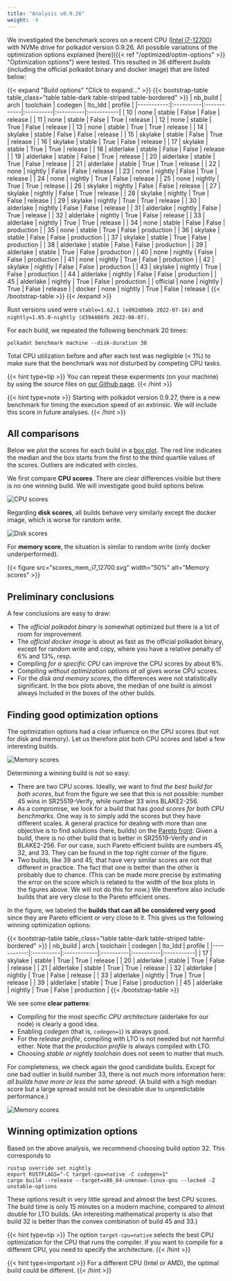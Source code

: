 ```yaml
---
title: "Analysis v0.9.26"
weight: -9
---
```


We investigated the benchmark scores on a recent CPU ([Intel i7-12700](https://cpu.userbenchmark.com/SpeedTest/1750830/12th-Gen-IntelR-CoreTM-i7-12700)) with NVMe drive for polkadot version 0.9.26. All possible variations of the optimization options explained [here]({{< ref "/optimized/optim-options" >}} "Optimization options") were tested. This resulted in 36 different *builds* (including the official polkadot binary and docker image) that are listed below:

{{< expand "Build options" "Click to expand..." >}}
{{< bootstrap-table table_class="table table-dark table-striped table-bordered" >}}
|   nb_build | arch      | toolchain   | codegen   | lto_ldd   | profile    |
|-----------:|:----------|:------------|:----------|:----------|:-----------|
|         10 | none      | stable      | False     | False     | release    |
|         11 | none      | stable      | False     | True      | release    |
|         12 | none      | stable      | True      | False     | release    |
|         13 | none      | stable      | True      | True      | release    |
|         14 | skylake   | stable      | False     | False     | release    |
|         15 | skylake   | stable      | False     | True      | release    |
|         16 | skylake   | stable      | True      | False     | release    |
|         17 | skylake   | stable      | True      | True      | release    |
|         18 | alderlake | stable      | False     | False     | release    |
|         19 | alderlake | stable      | False     | True      | release    |
|         20 | alderlake | stable      | True      | False     | release    |
|         21 | alderlake | stable      | True      | True      | release    |
|         22 | none      | nightly     | False     | False     | release    |
|         23 | none      | nightly     | False     | True      | release    |
|         24 | none      | nightly     | True      | False     | release    |
|         25 | none      | nightly     | True      | True      | release    |
|         26 | skylake   | nightly     | False     | False     | release    |
|         27 | skylake   | nightly     | False     | True      | release    |
|         28 | skylake   | nightly     | True      | False     | release    |
|         29 | skylake   | nightly     | True      | True      | release    |
|         30 | alderlake | nightly     | False     | False     | release    |
|         31 | alderlake | nightly     | False     | True      | release    |
|         32 | alderlake | nightly     | True      | False     | release    |
|         33 | alderlake | nightly     | True      | True      | release    |
|         34 | none      | stable      | False     | False     | production |
|         35 | none      | stable      | True      | False     | production |
|         36 | skylake   | stable      | False     | False     | production |
|         37 | skylake   | stable      | True      | False     | production |
|         38 | alderlake | stable      | False     | False     | production |
|         39 | alderlake | stable      | True      | False     | production |
|         40 | none      | nightly     | False     | False     | production |
|         41 | none      | nightly     | True      | False     | production |
|         42 | skylake   | nightly     | False     | False     | production |
|         43 | skylake   | nightly     | True      | False     | production |
|         44 | alderlake | nightly     | False     | False     | production |
|         45 | alderlake | nightly     | True      | False     | production |
|   official | none      | nightly     | True      | False     | release    |
|     docker | none      | nightly     | True      | False     | release    |
{{< /bootstrap-table >}}
{{< /expand >}}

Rust versions used were ``stable=1.62.1 (e092d0b6b 2022-07-16)`` and ``nightly=1.65.0-nightly (d394408fb 2022-08-07)``.

For each build, we repeated the following benchmark 20 times:
```Shell
polkadot benchmark machine --disk-duration 30
```
Total CPU utilization before and after each test was negligible (< 1%) to make sure that the benchmark was not disturbed by competing CPU tasks.

{{< hint type=tip >}}
You can repeat these experiments (on your machine) by using the source files on [our Github page](https://github.com/MathCryptoDoc/polkadot-optimized).
{{< /hint >}}

{{< hint type=note >}}
Starting with polkadot version 0.9.27, there is a new benchmark for timing the execution speed of an extrinsic. We will include this score in future analyses.
{{< /hint >}}

## All comparisons

Below we plot the scores for each build in a [box plot](https://en.wikipedia.org/wiki/Box_plot). The red line indicates the median and the box starts from the first to the third quartile values of the scores. Outliers are indicated with circles.

We first compare **CPU scores**. There are clear differences visible but there is no one winning build. We will investigate good build options below.

![CPU scores](scores_cpu_i7_12700.svg)

Regarding **disk scores**, all builds behave very similarly except the docker image, which is worse for random write.

![Disk scores](scores_disk_i7_12700.svg)

For **memory score**, the situation is similar to random write (only docker underperformed).

{{< figure src="scores_mem_i7_12700.svg" width="50%" alt="Memory scores" >}}

## Preliminary conclusions

A few conclusions are easy to draw:
- The *official polkadot binary* is somewhat optimized but there is a lot of room for improvement.
- The *official docker image* is about as fast as the official polkadot binary, except for random write and copy, where you have a relative penalty of 6% and 13%, resp.
- Compiling *for a specific CPU* can improve the CPU scores by about 6%.
- Compiling *without optimization options at all* gives worse CPU scores.
- For the *disk and memory scores*, the differences were not statistically significant. In the box plots above, the median of one build is almost always included in the boxes of the other builds.


## Finding good optimization options

The optimization options had a clear influence on the CPU scores (but not for disk and memory). Let us therefore plot both CPU scores and label a few interesting builds.

![Memory scores](scatter_cpu_i7_12700.svg)

Determining a winning build is not so easy:
- There are two CPU scores. Ideally, we want to find *the best build for both scores*, but from the figure we see that this is not possible: number 45 wins in SR25519-Verify, while number 33 wins BLAKE2-256. 
- As a compromise, we look for a build that has *good scores for both CPU benchmarks*. One way is to simply add the scores but they have different scales. A general practice for dealing with more than one objective is to find solutions (here, builds) on the [Pareto front](https://en.wikipedia.org/wiki/Pareto_front): Given a build, there is no other build that is better in SR25519-Verify *and* in BLAKE2-256. For our case, such Pareto efficient builds are numbers 45, 32, and 33. They can be found in the top right corner of the figure.
- Two builds, like 39 and 45, that have very similar scores are not that different in practice. The fact that one is better than the other is probably due to chance. (This can be made more precise by estimating the error on the score which is related to the width of the box plots in the figures above. We will not do this for now.) We therefore also include builds that are very close to the Pareto efficient ones. 

In the figure, we labeled the **builds that can all be considered very good** since they are Pareto efficient or very close to it. This gives us the following winning optimization options:

{{< bootstrap-table table_class="table table-dark table-striped table-bordered" >}}
|   nb_build | arch      | toolchain   | codegen   | lto_ldd   | profile    |
|-----------:|:----------|:------------|:----------|:----------|:-----------|
|         17 | skylake   | stable      | True      | True      | release    |
|         20 | alderlake | stable      | True      | False     | release    |
|         21 | alderlake | stable      | True      | True      | release    |
|         32 | alderlake | nightly     | True      | False     | release    |
|         33 | alderlake | nightly     | True      | True      | release    |
|         39 | alderlake | stable      | True      | False     | production |
|         45 | alderlake | nightly     | True      | False     | production |
{{< /bootstrap-table >}}

We see some **clear patterns**:
- Compiling for the most specific *CPU architecture* (alderlake for our node) is clearly a good idea.
- Enabling *codegen* (that is, ``codegen=1``) is always good.
- For the *release profile*, compiling with LTO is not needed but not harmful either.  Note that the *production profile* is always compiled with LTO.
- Choosing *stable or nightly toolchain* does not seem to matter that much.

For completeness, we check again the good candidate builds. Except for one bad outlier in build number 33, there is not much more information here: *all builds have more or less the same spread*. (A build with a high median score but a large spread would not be desirable due to unpredictable performance.)

![Memory scores](pareto_scores_cpu_i7_12700.svg)


## Winning optimization options

Based on the above analysis, we recommend choosing build option 32. This corresponds to
```Shell
rustup override set nightly
export RUSTFLAGS="-C target-cpu=native -C codegen=1"
cargo build --release --target=x86_64-unknown-linux-gnu --locked -Z unstable-options
```
These options result in very little spread and almost the best CPU scores. The build time is only 15 minutes on a modern machine, compared to almost double for LTO builds. (An interesting mathematical property is also that build 32 is better than the convex combination of build 45 and 33.)

{{< hint type=tip >}}
The option ``target-cpu=native`` selects the best CPU optimization for the CPU that runs the compiler. If you want to compile for a different CPU, you need to specify the architecture.
{{< /hint >}}

{{< hint type=important >}}
For a different CPU (Intel or AMD), the optimal build could be different.
{{< /hint >}}
